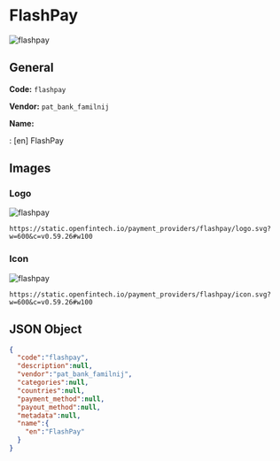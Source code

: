 
# FlashPay 
![flashpay](https://static.openfintech.io/payment_providers/flashpay/logo.svg?w=600&c=v0.59.26#w100)  

## General 
 
**Code:** `flashpay`  
 
**Vendor:** `pat_bank_familnij`  
 
**Name:**  
 
:	[en] FlashPay  

## Images 

### Logo 
 
![flashpay](https://static.openfintech.io/payment_providers/flashpay/logo.svg?w=600&c=v0.59.26#w100)  

```
https://static.openfintech.io/payment_providers/flashpay/logo.svg?w=600&c=v0.59.26#w100
```  

### Icon 
 
![flashpay](https://static.openfintech.io/payment_providers/flashpay/icon.svg?w=600&c=v0.59.26#w100)  

```
https://static.openfintech.io/payment_providers/flashpay/icon.svg?w=600&c=v0.59.26#w100
```  

## JSON Object 

```json
{
  "code":"flashpay",
  "description":null,
  "vendor":"pat_bank_familnij",
  "categories":null,
  "countries":null,
  "payment_method":null,
  "payout_method":null,
  "metadata":null,
  "name":{
    "en":"FlashPay"
  }
}
```  
